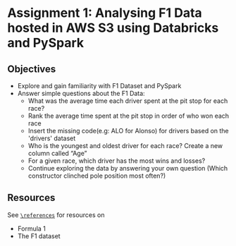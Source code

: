 # Assignment 1: Analysing F1 Data hosted in AWS S3 using Databricks and PySpark

## Objectives

* Explore and gain familiarity with F1 Dataset and PySpark
* Answer simple questions about the F1 Data:
  + What was the average time each driver spent at the pit stop for each race?
  + Rank the average time spent at the pit stop in order of who won each race
  + Insert the missing code(e.g: ALO for Alonso) for drivers based on the
   'drivers' dataset
  + Who is the youngest and oldest driver for each race? Create a new column
   called “Age”
  + For a given race, which driver has the most wins and losses?
  + Continue exploring the data by answering your own question (Which
    constructor clinched pole position most often?)

## Resources
See [`\references`](references) for resources on
* Formula 1
* The F1 dataset
